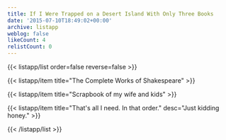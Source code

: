 ```yaml
---
title: If I Were Trapped on a Desert Island With Only Three Books
date: '2015-07-10T18:49:02+00:00'
archive: listapp
weblog: false
likeCount: 4
relistCount: 0
---
```



{{< listapp/list order=false reverse=false >}}

   {{< listapp/item title="The Complete Works of Shakespeare" >}}

   {{< listapp/item title="Scrapbook of my wife and kids" >}}

   {{< listapp/item title="That's all I need. In that order."
      desc="Just kidding honey." >}}

{{< /listapp/list >}}
